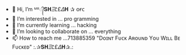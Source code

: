 - 👋 Hi, I’m ᴹᴿ᭄𝐒𝐇𝛯Ꮭ£𝛥𝐇 ✰ ᴏғᴄ
- 👀 I’m interested in ... pro
gramming 
- 🌱 I’m currently learning ... hacking 
- 💞️ I’m looking to collaborate on ... everything 
- 📫 How to reach me ...713885359
"Dᴏɪɴᴛ Fᴜᴄᴋ Aʀᴏᴜɴᴅ Yᴏᴜ Wɪʟʟ Bᴇ Fᴜᴄᴋᴇᴅ"                                            :.✰𝐒𝐇𝛯Ꮭ£𝛥𝐇✰.:
<!---
Shellah2/Shellah2 is a ✨ special ✨ repository because its `README.md` (this file) appears on your GitHub profile.
You can click the Preview link to take a look at your changes.
--->


